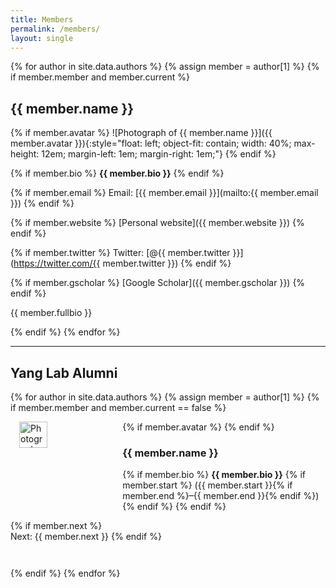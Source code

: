 ```yaml
---
title: Members
permalink: /members/
layout: single
---
```


<!-- === Current Members === -->
{% for author in site.data.authors %}
  {% assign member = author[1] %}
  {% if member.member and member.current %}

## {{ member.name }}

{% if member.avatar %}
![Photograph of {{ member.name }}]({{ member.avatar }}){:style="float: left; object-fit: contain; width: 40%; max-height: 12em; margin-left: 1em; margin-right: 1em;"}
{% endif %}

{% if member.bio %}
**{{ member.bio }}**
{% endif %}

{% if member.email %}
Email: [{{ member.email }}](mailto:{{ member.email }})
{% endif %}

{% if member.website %}
[Personal website]({{ member.website }})
{% endif %}

{% if member.twitter %}
Twitter: [@{{ member.twitter }}](https://twitter.com/{{ member.twitter }})
{% endif %}

{% if member.gscholar %}
[Google Scholar]({{ member.gscholar }})
{% endif %}

<p style="text-align: justify;">
{{ member.fullbio }}
</p>

<div style="clear: both;"></div>
  {% endif %}
{% endfor %}

---

## Yang Lab Alumni

<div style="clear: both;"></div>

{% for author in site.data.authors %}
  {% assign member = author[1] %}
  {% if member.member and member.current == false %}

<div style="margin-bottom: 2em;">
  {% if member.avatar %}
  <img src="{{ member.avatar }}" alt="Photograph of {{ member.name }}" style="float: left; object-fit: contain; width: 30%; max-height: 10em; margin-left: 1em; margin-right: 1em;" />
  {% endif %}

  ### {{ member.name }}

  {% if member.bio %}
  **{{ member.bio }}**
    {% if member.start %} ({{ member.start }}{% if member.end %}&ndash;{{ member.end }}{% endif %}){% endif %}
  {% endif %}

  {% if member.next %}
  <br>Next: {{ member.next }}
  {% endif %}

  <div style="clear: both;"></div>
</div>

  {% endif %}
{% endfor %}

